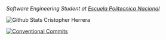 *Software Engineering Student at [Escuela Politecnica Nacional](https://www.epn.edu.ec/)*

![Github Stats Cristopher Herrera](https://github-readme-stats.vercel.app/api?username=cristoxdxd&count_private=true,issues&show_icons=true&show_owner=true&theme=tokyonight)

[![Conventional Commits](https://img.shields.io/badge/Conventional%20Commits-1.0.0-yellow.svg)](https://conventionalcommits.org)

